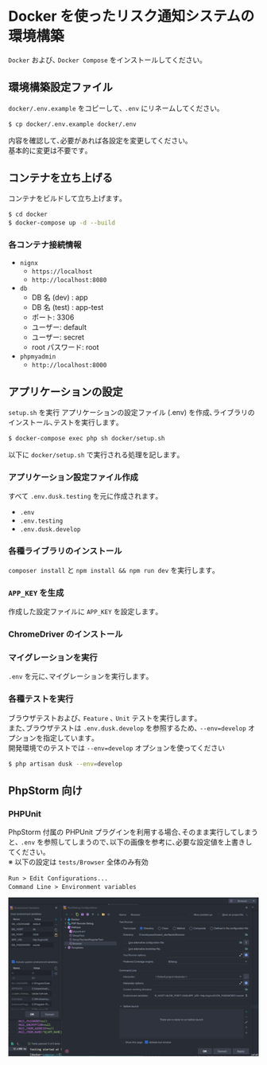 # Docker を使ったリスク通知システムの環境構築

`Docker` および､ `Docker Compose` をインストールしてください｡  

## 環境構築設定ファイル

`docker/.env.example` をコピーして､ `.env` にリネームしてください｡  

```bash
$ cp docker/.env.example docker/.env
```

内容を確認して､必要があれば各設定を変更してください｡  
基本的に変更は不要です｡  

## コンテナを立ち上げる

コンテナをビルドして立ち上げます｡  

```bash
$ cd docker
$ docker-compose up -d --build
```

### 各コンテナ接続情報

- `nignx`
  - `https://localhost`
  - `http://localhost:8080`
- `db`
  - DB 名 (dev) : app
  - DB 名 (test) : app-test
  - ポート: 3306
  - ユーザー: default
  - ユーザー: secret
  - root パスワード: root
- `phpmyadmin`
  - `http://localhost:8000`

## アプリケーションの設定

`setup.sh` を実行
アプリケーションの設定ファイル (.env) を作成､ライブラリのインストール､テストを実行します｡  

```bash
$ docker-compose exec php sh docker/setup.sh
```

以下に `docker/setup.sh` で実行される処理を記します｡  

### アプリケーション設定ファイル作成

すべて `.env.dusk.testing` を元に作成されます｡  

- `.env`
- `.env.testing`
- `.env.dusk.develop`

### 各種ライブラリのインストール

`composer install` と `npm install && npm run dev` を実行します｡  

### `APP_KEY` を生成

作成した設定ファイルに `APP_KEY` を設定します｡  

### ChromeDriver のインストール

### マイグレーションを実行

`.env` を元に､マイグレーションを実行します｡  

### 各種テストを実行

ブラウザテストおよび､ `Feature` ､ `Unit` テストを実行します｡  
また､ブラウザテストは `.env.dusk.develop` を参照するため､ `--env=develop` オプションを指定しています｡  
開発環境でのテストでは `--env=develop` オプションを使ってください

```bash
$ php artisan dusk --env=develop
```


## PhpStorm 向け

### PHPUnit 

PhpStorm 付属の PHPUnit プラグインを利用する場合､そのまま実行してしまうと､ `.env` を参照してしまうので､以下の画像を参考に､必要な設定値を上書きしてください｡  
※ 以下の設定は `tests/Browser` 全体のみ有効

`Run > Edit Configurations...`  
`Command Line > Environment variables`  

![](./images/phpstorm_phpunit1.png)





